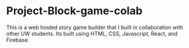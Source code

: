 # Project-Block-game-colab
This is a web hosted story game builder that I built in collaboration with other UW students. Its built using HTML, CSS, Javascript, React, and Firebase.
